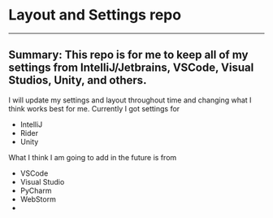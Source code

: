 # Layout and Settings repo
---------------------------

## Summary: This repo is for me to keep all of my settings from IntelliJ/Jetbrains, VSCode, Visual Studios, Unity, and others.

I will update my settings and layout throughout time and changing what I think works best for me.
Currently I got settings for
- IntelliJ
- Rider
- Unity

What I think I am going to add in the future is from
- VSCode
- Visual Studio
- PyCharm
- WebStorm
- 
